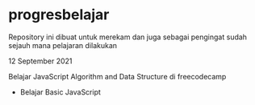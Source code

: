 # progresbelajar
Repository ini dibuat untuk merekam dan juga sebagai pengingat sudah sejauh mana pelajaran dilakukan

12 September 2021

Belajar JavaScript Algorithm and Data Structure di freecodecamp

* Belajar Basic JavaScript

